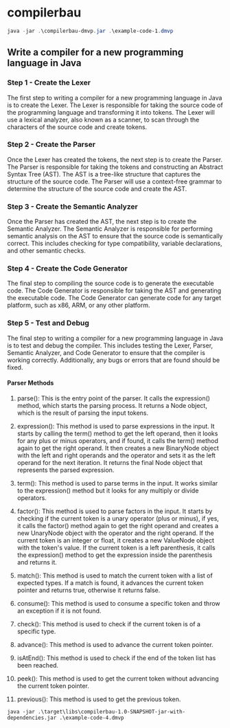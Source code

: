 # compilerbau

```powershell
java -jar .\compilerbau-dmvp.jar .\example-code-1.dmvp
```

## Write a compiler for a new programming language in Java

### Step 1 - Create the Lexer
The first step to writing a compiler for a new programming language in Java is to create the Lexer. The Lexer is responsible for taking the source code of the programming language and transforming it into tokens. The Lexer will use a lexical analyzer, also known as a scanner, to scan through the characters of the source code and create tokens.

### Step 2 - Create the Parser
Once the Lexer has created the tokens, the next step is to create the Parser. The Parser is responsible for taking the tokens and constructing an Abstract Syntax Tree (AST). The AST is a tree-like structure that captures the structure of the source code. The Parser will use a context-free grammar to determine the structure of the source code and create the AST.

### Step 3 - Create the Semantic Analyzer
Once the Parser has created the AST, the next step is to create the Semantic Analyzer. The Semantic Analyzer is responsible for performing semantic analysis on the AST to ensure that the source code is semantically correct. This includes checking for type compatibility, variable declarations, and other semantic checks.

### Step 4 - Create the Code Generator
The final step to compiling the source code is to generate the executable code. The Code Generator is responsible for taking the AST and generating the executable code. The Code Generator can generate code for any target platform, such as x86, ARM, or any other platform.

### Step 5 - Test and Debug
The final step to writing a compiler for a new programming language in Java is to test and debug the compiler. This includes testing the Lexer, Parser, Semantic Analyzer, and Code Generator to ensure that the compiler is working correctly. Additionally, any bugs or errors that are found should be fixed.


#### Parser Methods
1. parse(): This is the entry point of the parser. It calls the expression() method, which starts the parsing process. It returns a Node object, which is the result of parsing the input tokens.

2. expression(): This method is used to parse expressions in the input. It starts by calling the term() method to get the left operand, then it looks for any plus or minus operators, and if found, it calls the term() method again to get the right operand. It then creates a new BinaryNode object with the left and right operands and the operator and sets it as the left operand for the next iteration. It returns the final Node object that represents the parsed expression.

3. term(): This method is used to parse terms in the input. It works similar to the expression() method but it looks for any multiply or divide operators.

4. factor(): This method is used to parse factors in the input. It starts by checking if the current token is a unary operator (plus or minus), if yes, it calls the factor() method again to get the right operand and creates a new UnaryNode object with the operator and the right operand. If the current token is an integer or float, it creates a new ValueNode object with the token's value. If the current token is a left parenthesis, it calls the expression() method to get the expression inside the parenthesis and returns it.

5. match(): This method is used to match the current token with a list of expected types. If a match is found, it advances the current token pointer and returns true, otherwise it returns false.

6. consume(): This method is used to consume a specific token and throw an exception if it is not found.

7. check(): This method is used to check if the current token is of a specific type.

8. advance(): This method is used to advance the current token pointer.

9. isAtEnd(): This method is used to check if the end of the token list has been reached.

10. peek(): This method is used to get the current token without advancing the current token pointer.

11. previous(): This method is used to get the previous token.

```properties
java -jar .\target\libs\compilerbau-1.0-SNAPSHOT-jar-with-dependencies.jar .\example-code-4.dmvp
```
